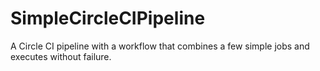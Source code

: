 # SimpleCircleCIPipeline
A Circle CI pipeline with a workflow that combines a few simple jobs and executes without failure.
